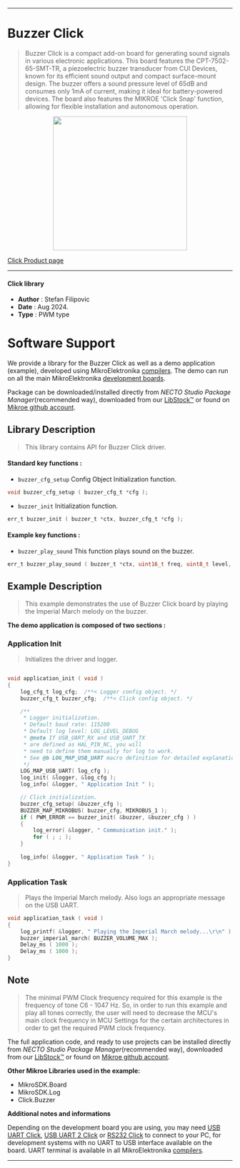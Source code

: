 
---
# Buzzer Click

> Buzzer Click is a compact add-on board for generating sound signals in various electronic applications. This board features the CPT-7502-65-SMT-TR, a piezoelectric buzzer transducer from CUI Devices, known for its efficient sound output and compact surface-mount design. The buzzer offers a sound pressure level of 65dB and consumes only 1mA of current, making it ideal for battery-powered devices. The board also features the MIKROE 'Click Snap' function, allowing for flexible installation and autonomous operation.

<p align="center">
  <img src="https://download.mikroe.com/images/click_for_ide/buzzer_click.png" height=300px>
</p>

[Click Product page](https://www.mikroe.com/buzzer-click)

---


#### Click library

- **Author**        : Stefan Filipovic
- **Date**          : Aug 2024.
- **Type**          : PWM type


# Software Support

We provide a library for the Buzzer Click
as well as a demo application (example), developed using MikroElektronika
[compilers](https://www.mikroe.com/necto-studio).
The demo can run on all the main MikroElektronika [development boards](https://www.mikroe.com/development-boards).

Package can be downloaded/installed directly from *NECTO Studio Package Manager*(recommended way), downloaded from our [LibStock&trade;](https://libstock.mikroe.com) or found on [Mikroe github account](https://github.com/MikroElektronika/mikrosdk_click_v2/tree/master/clicks).

## Library Description

> This library contains API for Buzzer Click driver.

#### Standard key functions :

- `buzzer_cfg_setup` Config Object Initialization function.
```c
void buzzer_cfg_setup ( buzzer_cfg_t *cfg );
```

- `buzzer_init` Initialization function.
```c
err_t buzzer_init ( buzzer_t *ctx, buzzer_cfg_t *cfg );
```

#### Example key functions :

- `buzzer_play_sound` This function plays sound on the buzzer.
```c
err_t buzzer_play_sound ( buzzer_t *ctx, uint16_t freq, uint8_t level, uint16_t duration );
```

## Example Description

> This example demonstrates the use of Buzzer Click board by playing the Imperial March melody on the buzzer.

**The demo application is composed of two sections :**

### Application Init

> Initializes the driver and logger.

```c

void application_init ( void )
{
    log_cfg_t log_cfg;  /**< Logger config object. */
    buzzer_cfg_t buzzer_cfg;  /**< Click config object. */

    /** 
     * Logger initialization.
     * Default baud rate: 115200
     * Default log level: LOG_LEVEL_DEBUG
     * @note If USB_UART_RX and USB_UART_TX 
     * are defined as HAL_PIN_NC, you will 
     * need to define them manually for log to work. 
     * See @b LOG_MAP_USB_UART macro definition for detailed explanation.
     */
    LOG_MAP_USB_UART( log_cfg );
    log_init( &logger, &log_cfg );
    log_info( &logger, " Application Init " );

    // Click initialization.
    buzzer_cfg_setup( &buzzer_cfg );
    BUZZER_MAP_MIKROBUS( buzzer_cfg, MIKROBUS_1 );
    if ( PWM_ERROR == buzzer_init( &buzzer, &buzzer_cfg ) )
    {
        log_error( &logger, " Communication init." );
        for ( ; ; );
    }
    
    log_info( &logger, " Application Task " );
}

```

### Application Task

> Plays the Imperial March melody. Also logs an appropriate message on the USB UART.

```c
void application_task ( void )
{
    log_printf( &logger, " Playing the Imperial March melody...\r\n" );
    buzzer_imperial_march( BUZZER_VOLUME_MAX ); 
    Delay_ms ( 1000 );
    Delay_ms ( 1000 );
}
```

## Note

> The minimal PWM Clock frequency required for this example is the frequency of tone C6 - 1047 Hz. 
So, in order to run this example and play all tones correctly, the user will need to decrease 
the MCU's main clock frequency in MCU Settings for the certain architectures
in order to get the required PWM clock frequency.

The full application code, and ready to use projects can be installed directly from *NECTO Studio Package Manager*(recommended way), downloaded from our [LibStock&trade;](https://libstock.mikroe.com) or found on [Mikroe github account](https://github.com/MikroElektronika/mikrosdk_click_v2/tree/master/clicks).

**Other Mikroe Libraries used in the example:**

- MikroSDK.Board
- MikroSDK.Log
- Click.Buzzer

**Additional notes and informations**

Depending on the development board you are using, you may need
[USB UART Click](https://www.mikroe.com/usb-uart-click),
[USB UART 2 Click](https://www.mikroe.com/usb-uart-2-click) or
[RS232 Click](https://www.mikroe.com/rs232-click) to connect to your PC, for
development systems with no UART to USB interface available on the board. UART
terminal is available in all MikroElektronika
[compilers](https://shop.mikroe.com/compilers).

---
